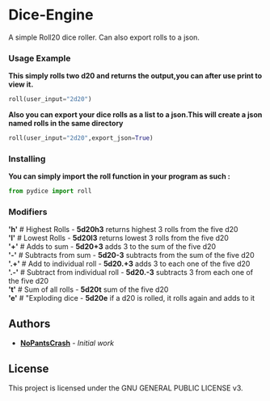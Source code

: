 
# Dice-Engine

A simple Roll20 dice roller. Can also export rolls to a json.


### Usage Example

 **This simply rolls two d20 and returns the output,you can after use print to view it.**
```python
roll(user_input="2d20") 
```
**Also you can export your dice rolls as a list to a json.This will create a json named rolls in the same directory**
 ```python
roll(user_input="2d20",export_json=True) 
```

### Installing

**You can simply import the roll function in your program as such :**
```python
from pydice import roll
```
### Modifiers
   **'h'** # Highest Rolls - **5d20h3** returns highest 3 rolls from the five d20<br/>
    **'l'** # Lowest Rolls - **5d20l3** returns lowest 3 rolls from the five d20<br/>
    **'+'**  # Adds to sum - **5d20+3** adds 3 to the sum of the five d20<br/>
    **'-'**  # Subtracts from sum - **5d20-3** subtracts from the sum of the five d20<br/>
    **'.+'** # Add to individual roll - **5d20.+3** adds 3 to each one of the five d20<br/>
   **'.-'**  # Subtract from individual roll - **5d20.-3** subtracts 3 from each one of the five d20<br/>
    **'t'**  # Sum of all rolls - **5d20t** sum of the five d20<br/>
    **'e'**  # "Exploding dice - **5d20e** if a d20 is rolled, it rolls again and adds to it<br/>
## Authors

* [**NoPantsCrash**](https://github.com/NoPantsCrash) - *Initial work*

## License
This project is licensed under the GNU GENERAL PUBLIC LICENSE v3.



